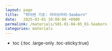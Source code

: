 ```yaml
---
layout: page
title:  "파이썬 기초: 라이브러리-Seaborn"
date:   2025-03-01 10:00:00 +0900
permalink: /materials/S01-01-04-05_01-Seaborn
categories: materials
---
```

* toc
{:toc .large-only .toc-sticky:true}
